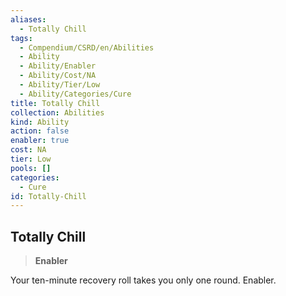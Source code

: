 ```yaml
---
aliases:
  - Totally Chill
tags:
  - Compendium/CSRD/en/Abilities
  - Ability
  - Ability/Enabler
  - Ability/Cost/NA
  - Ability/Tier/Low
  - Ability/Categories/Cure
title: Totally Chill
collection: Abilities
kind: Ability
action: false
enabler: true
cost: NA
tier: Low
pools: []
categories:
  - Cure
id: Totally-Chill
---
```

## Totally Chill    
>**Enabler**  
    
Your ten-minute recovery roll takes you only one round. Enabler.
